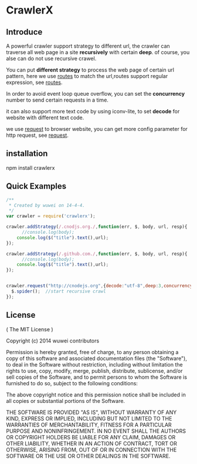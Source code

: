 # CrawlerX
## Introduce

A powerful crawler support strategy to different url, the crawler can traverse all web page in a site **recursively** with certain **deep**. of course, you alse can do not use recursive crawel.

You can put **different strategy** to process the web page of certain url pattern, here we use [routes](https://www.npmjs.org/package/routes) to match the url,routes support regular expression, see [routes](https://www.npmjs.org/package/routes).

In order to avoid event loop queue overflow, you can set the **concurrency** number to send certain requests in a time.

it can also support more text code by using iconv-lite, to set **decode** for website with different text code.

we use [request](https://github.com/mikeal/request) to browser website, you can get more config parameter for http request, see [request](https://github.com/mikeal/request).
## installation

npm install crawlerx

## Quick Examples
```js
/**
 * Created by wuwei on 14-4-4.
 */
var crawler = require('crawlerx');

crawler.addStrategy(/.cnodjs.org./,function(err, $, body, url, resp){
	  //console.log(body);
    console.log($("title").text(),url);
});

crawler.addStrategy(/.github.com./,function(err, $, body, url, resp){
	  //console.log(body);
    console.log($("title").text(),url);
});


crawler.request("http://cnodejs.org",{decode:"utf-8",deep:3,concurrency:3}, function(err, $, body,url,resp){
  $.spider();  //start recursive crawl
});
```
## License

( The MIT License )

Copyright (c) 2014 wuwei contributors

Permission is hereby granted, free of charge, to any person obtaining
a copy of this software and associated documentation files (the
"Software"), to deal in the Software without restriction, including
without limitation the rights to use, copy, modify, merge, publish,
distribute, sublicense, and/or sell copies of the Software, and to
permit persons to whom the Software is furnished to do so, subject to
the following conditions:

The above copyright notice and this permission notice shall be
included in all copies or substantial portions of the Software.

THE SOFTWARE IS PROVIDED "AS IS", WITHOUT WARRANTY OF ANY KIND,
EXPRESS OR IMPLIED, INCLUDING BUT NOT LIMITED TO THE WARRANTIES OF
MERCHANTABILITY, FITNESS FOR A PARTICULAR PURPOSE AND
NONINFRINGEMENT. IN NO EVENT SHALL THE AUTHORS OR COPYRIGHT HOLDERS BE
LIABLE FOR ANY CLAIM, DAMAGES OR OTHER LIABILITY, WHETHER IN AN ACTION
OF CONTRACT, TORT OR OTHERWISE, ARISING FROM, OUT OF OR IN CONNECTION
WITH THE SOFTWARE OR THE USE OR OTHER DEALINGS IN THE SOFTWARE.
